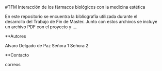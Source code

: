 #TFM Interacción de los fármacos biológicos con la medicina estética 

En este repositorio se encuentra la bibliografía utilizada durante el desarrollo del Trabajo de Fin de Master.
Junto con estos archivos se incluye un archivo PDF con el proyecto y ....

**Autores

Alvaro Delgado de Paz
Señora 1
Señora 2

**Contacto

correos

